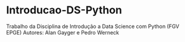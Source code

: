 # Introducao-DS-Python
Trabalho da Disciplina de Introdução a Data Science com Python (FGV EPGE)
Autores: Alan Gayger e Pedro Werneck
